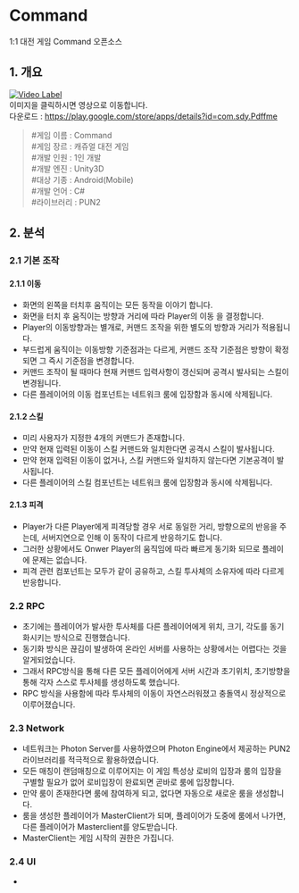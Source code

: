 # Command
1:1 대전 게임 Command 오픈소스
## 1. 개요
[![Video Label](http://img.youtube.com/vi/fmd-7fw2pIU/0.jpg)](https://youtu.be/fmd-7fw2pIU)<br>
이미지을 클릭하시면 영상으로 이동합니다.<br>
다운로드 : <https://play.google.com/store/apps/details?id=com.sdy.Pdffme><br>
> #게임 이름 : Command<br>
> #게임 장르 : 캐쥬얼 대전 게임<br>
> #개발 인원 : 1인 개발<br>
> #개발 엔진 : Unity3D<br>
> #대상 기종 : Android(Mobile)<br>
> #개발 언어 : C#<br>
> #라이브러리 : PUN2
## 2. 분석
### 2.1 기본 조작
#### 2.1.1 이동
+ 화면의 왼쪽을 터치후 움직이는 모든 동작을 이야기 합니다.
+ 화면을 터치 후 움직이는 방향과 거리에 따라 Player의 이동 을 결정합니다.
+ Player의 이동방향과는 별개로, 커맨드 조작을 위한 별도의 방향과 거리가 적용됩니다.
+ 부드럽게 움직이는 이동방향 기준점과는 다르게, 커맨드 조작 기준점은 방향이 확정되면 그 즉시 기준점을 변경합니다.
+ 커맨드 조작이 될 때마다 현재 커맨드 입력사항이 갱신되며 공격시 발사되는 스킬이 변경됩니다.
+ 다른 플레이어의 이동 컴포넌트는 네트워크 룸에 입장함과 동시에 삭제됩니다.
#### 2.1.2 스킬
+ 미리 사용자가 지정한 4개의 커맨드가 존재합니다.
+ 만약 현재 입력된 이동이 스킬 커맨드와 일치한다면 공격시 스킬이 발사됩니다.
+ 만약 현재 입력된 이동이 없거나, 스킬 커맨드와 일치하지 않는다면 기본공격이 발사됩니다.
+ 다른 플레이어의 스킬 컴포넌트는 네트워크 룸에 입장함과 동시에 삭제됩니다.
#### 2.1.3 피격
+ Player가 다른 Player에게 피격당할 경우 서로 동일한 거리, 방향으로의 반응을 주는데, 서버지연으로 인해 이 동작이 다르게 반응하기도 합니다.
+ 그러한 상황에서도 Onwer Player의 움직임에 따라 빠르게 동기화 되므로 플레이에 문제는 없습니다.
+ 피격 관련 컴포넌트는 모두가 같이 공유하고, 스킬 투사체의 소유자에 따라 다르게 반응합니다.
### 2.2 RPC
+ 초기에는 플레이어가 발사한 투사체를 다른 플레이어에게 위치, 크기, 각도를 동기화시키는 방식으로 진행했습니다.
+ 동기화 방식은 끊김이 발생하여 온라인 서버를 사용하는 상황에서는 어렵다는 것을 알게되었습니다.
+ 그래서 RPC방식을 통해 다른 모든 플레이어에게 서버 시간과 초기위치, 초기방향을 통해 각자 스스로 투사체를 생성하도록 했습니다.
+ RPC 방식을 사용함에 따라 투사체의 이동이 자연스러워졌고 충돌역시 정상적으로 이루어졌습니다.
### 2.3 Network
+ 네트워크는 Photon Server를 사용하였으며 Photon Engine에서 제공하는 PUN2 라이브러리를 적극적으로 활용하였습니다.
+ 모든 매칭이 랜덤매칭으로 이루어지는 이 게임 특성상 로비의 입장과 룸의 입장을 구별할 필요가 없어 로비입장이 완료되면 곧바로 룸에 입장합니다.
+ 만약 룸이 존재한다면 룸에 참여하게 되고, 없다면 자동으로 새로운 룸을 생성합니다.
+ 룸을 생성한 플레이어가 MasterClient가 되며, 플레이어가 도중에 룸에서 나가면, 다른 플레이어가 Masterclient를 양도받습니다.
+ MasterClient는 게임 시작의 권한은 가집니다.
### 2.4 UI
+ 
